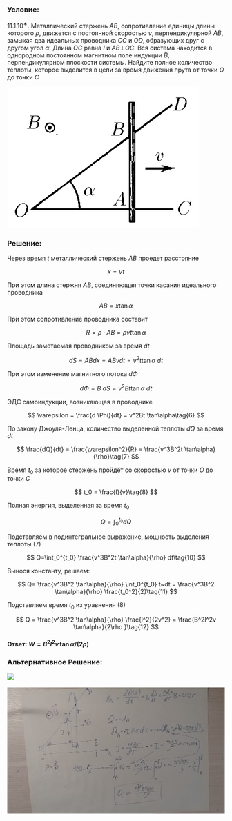 ###  Условие:

$11.1.10^{∗}.$ Металлический стержень $AB$, сопротивление единицы длины которого $\rho$, движется с постоянной скоростью $v$, перпендикулярной $AB$, замыкая два идеальных проводника $OC$ и $OD$, образующих друг с другом угол $\alpha$. Длина $OC$ равна $l$ и $AB ⊥ OC$. Вся система находится в однородном постоянном магнитном поле индукции $B$, перпендикулярном плоскости системы. Найдите полное количество теплоты, которое выделится в цепи за время движения прута от точки $O$ до точки $C$

![К задаче $11.1.10$|444x327, 35%](../../img/11.1.10/11.1.10.png)

###  Решение:

Через время $t$ металлический стержень $AB$ проедет расстояние

$$
x = vt\tag{1}
$$

При этом длина стержня $AB$, соединяющая точки касания идеального проводника

$$
AB = x \tan\alpha\tag{2}
$$

При этом сопротивление проводника составит

$$
R = \rho \cdot AB =  \rho vt \tan\alpha\tag{3}
$$

Площадь заметаемая проводником за время $dt$

$$
dS = AB dx = AB v dt = v^2t \tan\alpha ~dt\tag{4}
$$

При этом изменение магнитного потока $d \Phi$

$$
d \Phi = B ~dS = v^2Bt \tan\alpha ~dt\tag{5}
$$

ЭДС самоиндукции, возникающая в проводнике

$$
\varepsilon = \frac{d \Phi}{dt} = v^2Bt \tan\alpha\tag{6}
$$

По закону Джоуля-Ленца, количество выделенной теплоты $dQ$ за время $dt$

$$
\frac{dQ}{dt} = \frac{\varepsilon^2}{R} = \frac{v^3B^2t \tan\alpha}{\rho}\tag{7}
$$

Время $t_0$ за которое стержень пройдёт со скоростью $v$ от точки $O$ до точки $C$

$$
t_0 = \frac{l}{v}\tag{8}
$$

Полная энергия, выделенная за время $t_0$

$$
Q=\int_0^{t_0}dQ\tag{9}
$$

Подставляем в подинтегральное выражение, мощность выделения теплоты $(7)$

$$
Q=\int_0^{t_0} \frac{v^3B^2t \tan\alpha}{\rho} dt\tag{10}
$$

Вынося константу, решаем:

$$
Q= \frac{v^3B^2 \tan\alpha}{\rho} \int_0^{t_0} t~dt = \frac{v^3B^2 \tan\alpha}{\rho} \frac{t_0^2}{2}\tag{11}
$$

Подставляем время $t_0$ из уравнения $(8)$

$$
Q = \frac{v^3B^2 \tan\alpha}{\rho} \frac{l^2}{2v^2} = \frac{B^2l^2v \tan\alpha}{2\rho }\tag{12}
$$

#### Ответ: $W = B^2l^2v \, \tan\alpha /(2\rho )$

### Альтернативное Решение:

![](https://www.youtube.com/embed/OAdPnTtjKBc)

![|1857x1080, 67%](../../img/11.1.10/01.png)